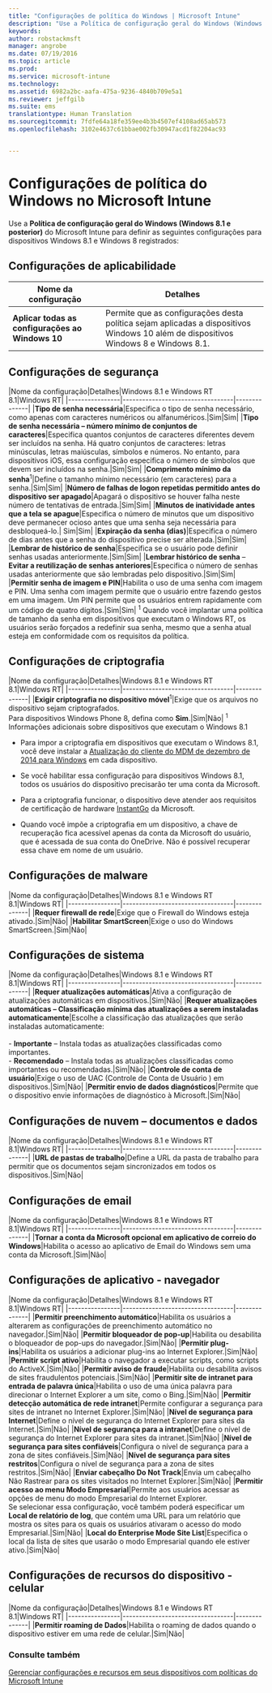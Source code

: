 ```yaml
---
title: "Configurações de política do Windows | Microsoft Intune"
description: "Use a Política de configuração geral do Windows (Windows 8.1 e posterior) do Intune para definir as configurações para dispositivos Windows 8.1 e Windows 8 registrados."
keywords: 
author: robstackmsft
manager: angrobe
ms.date: 07/19/2016
ms.topic: article
ms.prod: 
ms.service: microsoft-intune
ms.technology: 
ms.assetid: 6982a2bc-aafa-475a-9236-4840b709e5a1
ms.reviewer: jeffgilb
ms.suite: ems
translationtype: Human Translation
ms.sourcegitcommit: 7fdfe64a18fe359ee4b3b4507ef4108ad65ab573
ms.openlocfilehash: 3102e4637c61bbae002fb30947acd1f82204ac93


---
```


# Configurações de política do Windows no Microsoft Intune
Use a **Política de configuração geral do Windows (Windows 8.1 e posterior)** do Microsoft Intune para definir as seguintes configurações para dispositivos Windows 8.1 e Windows 8 registrados:

## Configurações de aplicabilidade

|Nome da configuração|Detalhes|
|----------------|----------------------------------|
|**Aplicar todas as configurações ao Windows 10**|Permite que as configurações desta política sejam aplicadas a dispositivos Windows 10 além de dispositivos Windows 8 e Windows 8.1.|

## Configurações de segurança

|Nome da configuração|Detalhes|Windows 8.1 e Windows RT 8.1|Windows RT|
|----------------|----------------------------------|--------------|
|**Tipo de senha necessária**|Especifica o tipo de senha necessário, como apenas com caracteres numéricos ou alfanuméricos.|Sim|Sim|
|**Tipo de senha necessária – número mínimo de conjuntos de caracteres**|Especifica quantos conjuntos de caracteres diferentes devem ser incluídos na senha. Há quatro conjuntos de caracteres: letras minúsculas, letras maiúsculas, símbolos e números. No entanto, para dispositivos iOS, essa configuração especifica o número de símbolos que devem ser incluídos na senha.|Sim|Sim|
|**Comprimento mínimo da senha**<sup>1</sup>|Define o tamanho mínimo necessário (em caracteres) para a senha.|Sim|Sim|
|**Número de falhas de logon repetidas permitido antes do dispositivo ser apagado**|Apagará o dispositivo se houver falha neste número de tentativas de entrada.|Sim|Sim|
|**Minutos de inatividade antes que a tela se apague**|Especifica o número de minutos que um dispositivo deve permanecer ocioso antes que uma senha seja necessária para desbloqueá-lo.| Sim|Sim|
|**Expiração da senha (dias)**|Especifica o número de dias antes que a senha do dispositivo precise ser alterada.|Sim|Sim|
|**Lembrar de histórico de senha**|Especifica se o usuário pode definir senhas usadas anteriormente.|Sim|Sim|
|**Lembrar histórico de senha** – **Evitar a reutilização de senhas anteriores**|Especifica o número de senhas usadas anteriormente que são lembradas pelo dispositivo.|Sim|Sim|
|**Permitir senha de imagem e PIN**|Habilita o uso de uma senha com imagem e PIN. Uma senha com imagem permite que o usuário entre fazendo gestos em uma imagem. Um PIN permite que os usuários entrem rapidamente com um código de quatro dígitos.|Sim|Sim|
<sup>1</sup> Quando você implantar uma política de tamanho da senha em dispositivos que executam o Windows RT, os usuários serão forçados a redefinir sua senha, mesmo que a senha atual esteja em conformidade com os requisitos da política.

## Configurações de criptografia

|Nome da configuração|Detalhes|Windows 8.1 e Windows RT 8.1|Windows RT|
|----------------|----------------------------------|--------------|
|**Exigir criptografia no dispositivo móvel**<sup>1</sup>|Exige que os arquivos no dispositivo sejam criptografados.<br>Para dispositivos Windows Phone 8, defina como **Sim**.|Sim|Não|
<sup>1</sup> Informações adicionais sobre dispositivos que executam o Windows 8.1

-   Para impor a criptografia em dispositivos que executam o Windows 8.1, você deve instalar a [Atualização do cliente do MDM de dezembro de 2014 para Windows](http://support.microsoft.com/kb/3013816) em cada dispositivo.

-   Se você habilitar essa configuração para dispositivos Windows 8.1, todos os usuários do dispositivo precisarão ter uma conta da Microsoft.

-   Para a criptografia funcionar, o dispositivo deve atender aos requisitos de certificação de hardware [InstantGo](http://blogs.windows.com/bloggingwindows/2014/06/19/instantgo-a-better-way-to-sleep/) da Microsoft.

-   Quando você impõe a criptografia em um dispositivo, a chave de recuperação fica acessível apenas da conta da Microsoft do usuário, que é acessada de sua conta do OneDrive. Não é possível recuperar essa chave em nome de um usuário.

## Configurações de malware

|Nome da configuração|Detalhes|Windows 8.1 e Windows RT 8.1|Windows RT|
|----------------|----------------------------------|--------------|
|**Requer firewall de rede**|Exige que o Firewall do Windows esteja ativado.|Sim|Não|
|**Habilitar SmartScreen**|Exige o uso do Windows SmartScreen.|Sim|Não|

## Configurações de sistema

|Nome da configuração|Detalhes|Windows 8.1 e Windows RT 8.1|Windows RT|
|----------------|----------------------------------|--------------|
|**Requer atualizações automáticas**|Ativa a configuração de atualizações automáticas em dispositivos.|Sim|Não|
|**Requer atualizações automáticas – Classificação mínima das atualizações a serem instaladas automaticamente**|Escolhe a classificação das atualizações que serão instaladas automaticamente:<br /><br />-   **Importante** – Instala todas as atualizações classificadas como importantes.<br />-   **Recomendado** – Instala todas as atualizações classificadas como importantes ou recomendadas.|Sim|Não|
|**Controle de conta de usuário**|Exige o uso de UAC (Controle de Conta de Usuário ) em dispositivos.|Sim|Não|
|**Permitir envio de dados diagnósticos**|Permite que o dispositivo envie informações de diagnóstico à Microsoft.|Sim|Não|


## Configurações de nuvem – documentos e dados

|Nome da configuração|Detalhes|Windows 8.1 e Windows RT 8.1|Windows RT|
|----------------|----------------------------------|--------------|
|**URL de pastas de trabalho**|Define a URL da pasta de trabalho para permitir que os documentos sejam sincronizados em todos os dispositivos.|Sim|Não|

## Configurações de email

|Nome da configuração|Detalhes|Windows 8.1 e Windows RT 8.1|Windows RT|
|----------------|----------------------------------|--------------|
|**Tornar a conta da Microsoft opcional em aplicativo de correio do Windows**|Habilita o acesso ao aplicativo de Email do Windows sem uma conta da Microsoft.|Sim|Não|

## Configurações de aplicativo - navegador

|Nome da configuração|Detalhes|Windows 8.1 e Windows RT 8.1|Windows RT|
|----------------|----------------------------------|--------------|
|**Permitir preenchimento automático**|Habilita os usuários a alterarem as configurações de preenchimento automático no navegador.|Sim|Não|
|**Permitir bloqueador de pop-up**|Habilita ou desabilita o bloqueador de pop-ups do navegador.|Sim|Não|
|**Permitir plug-ins**|Habilita os usuários a adicionar plug-ins ao Internet Explorer.|Sim|Não|
|**Permitir script ativo**|Habilita o navegador a executar scripts, como scripts do ActiveX.|Sim|Não|
|**Permitir aviso de fraude**|Habilita ou desabilita avisos de sites fraudulentos potenciais.|Sim|Não|
|**Permitir site de intranet para entrada de palavra única**|Habilita o uso de uma única palavra para direcionar o Internet Explorer a um site, como o Bing.|Sim|Não|
|**Permitir detecção automática de rede intranet**|Permite configurar a segurança para sites de intranet no Internet Explorer.|Sim|Não|
|**Nível de segurança para Internet**|Define o nível de segurança do Internet Explorer para sites da Internet.|Sim|Não|
|**Nível de segurança para a intranet**|Define o nível de segurança do Internet Explorer para sites da intranet.|Sim|Não|
|**Nível de segurança para sites confiáveis**|Configura o nível de segurança para a zona de sites confiáveis.|Sim|Não|
|**Nível de segurança para sites restritos**|Configura o nível de segurança para a zona de sites restritos.|Sim|Não|
|**Enviar cabeçalho Do Not Track**|Envia um cabeçalho Não Rastrear para os sites visitados no Internet Explorer.|Sim|Não|
|**Permitir acesso ao menu Modo Empresarial**|Permite aos usuários acessar as opções de menu do modo Empresarial do Internet Explorer.<br>Se selecionar essa configuração, você também poderá especificar um **Local de relatório de log**, que contém uma URL para um relatório que mostra os sites para os quais os usuários ativaram o acesso do modo Empresarial.|Sim|Não|
|**Local do Enterprise Mode Site List**|Especifica o local da lista de sites que usarão o modo Empresarial quando ele estiver ativo.|Sim|Não|

## Configurações de recursos do dispositivo - celular

|Nome da configuração|Detalhes|Windows 8.1 e Windows RT 8.1|Windows RT|
|----------------|----------------------------------|--------------|
|**Permitir roaming de Dados**|Habilita o roaming de dados quando o dispositivo estiver em uma rede de celular.|Sim|Não|



### Consulte também
[Gerenciar configurações e recursos em seus dispositivos com políticas do Microsoft Intune](manage-settings-and-features-on-your-devices-with-microsoft-intune-policies.md)



<!--HONumber=Aug16_HO3-->


